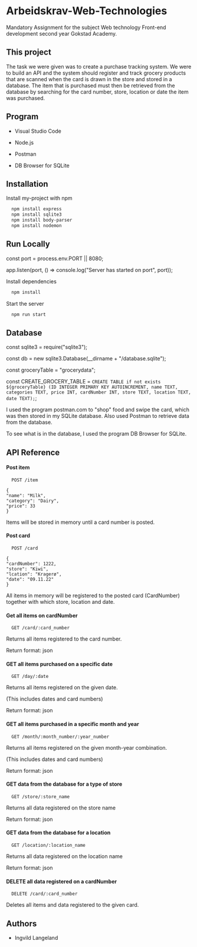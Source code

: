 
# Arbeidskrav-Web-Technologies 

Mandatory Assignment for the subject Web technology Front-end development second year Gokstad Academy.



## This project
The task we were given was to create a purchase tracking system.
We were to build an API and the system should register and track grocery products that are scanned when the card is drawn in the store and stored in a database. The item that is purchased must then be retrieved from the database by searching for the card number, store, location or date the item was purchased.
## Program
 - Visual Studio Code

 - Node.js 

 - Postman

 - DB Browser for SQLite
## Installation

Install my-project with npm

```bash
  npm install express
  npm install sqlite3
  npm install body-parser
  npm install nodemon
```
    
## Run Locally

const port = process.env.PORT || 8080;

app.listen(port, () => console.log("Server has started on port", port));

Install dependencies

```bash
  npm install
```

Start the server

```bash
  npm run start
```


## Database

const sqlite3 = require("sqlite3");

const db = new sqlite3.Database(__dirname + "/database.sqlite");

const groceryTable = "grocerydata";

const CREATE_GROCERY_TABLE = `CREATE TABLE if not exists ${groceryTable} (ID INTEGER PRIMARY KEY AUTOINCREMENT, name TEXT, categories TEXT, price INT, cardNumber INT, store TEXT, location TEXT, date TEXT);`;

I used the program postman.com to "shop" food and swipe the card, which was then stored in my SQLite database. Also used Postman to retrieve data from the database.

To see what is in the database, I used the program DB Browser for SQLite.
## API Reference

#### Post item

```http
  POST /item
```
    {   
    "name": "Milk",   
    "category": "Dairy",
    "price": 33
    }

Items will be stored in memory until a card number is posted.

#### Post card

```http
  POST /card
```

    {   
    "cardNumber": 1222,   
    "store": "Kiwi",
    "lcation": "Kragerø",
    "date": "09.11.22"
    }

All items in memory will be registered to the posted card (CardNumber) together with which store, location and date.

#### Get all items on cardNumber

```http
  GET /card/:card_number
```

Returns all items registered to the card number.

Return format: json

#### GET all items purchased on a specific date

```http
  GET /day/:date
```

Returns all items registered on the given date.

(This includes dates and card numbers)

Return format: json

#### GET all items purchased in a specific month and year

```http
  GET /month/:month_number/:year_number
```

Returns all items registered on the given month-year combination.

(This includes dates and card numbers)

Return format: json

#### GET data from the database for a type of store

```http
  GET /store/:store_name
```

Returns all data registered on the store name

Return format: json

#### GET data from the database for a location

```http
  GET /location/:location_name
```

Returns all data registered on the location name

Return format: json

#### DELETE all data registered on a cardNumber

```http
  DELETE /card/:card_number
```

Deletes all items and data registered to the given card.


## Authors

- Ingvild Langeland

